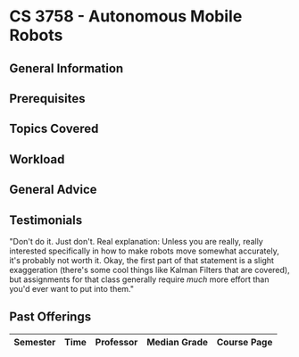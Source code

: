 # CS 3758 - Autonomous Mobile Robots

## General Information

## Prerequisites

## Topics Covered

## Workload

## General Advice

## Testimonials
"Don't do it. Just don't. Real explanation: Unless you are really, really interested specifically in how to make robots move somewhat accurately, it's probably not worth it. Okay, the first part of that statement is a slight exaggeration (there's some cool things like Kalman Filters that are covered), but assignments for that class generally require *much* more effort than you'd ever want to put into them."

## Past Offerings

| Semester | Time | Professor | Median Grade | Course Page |
| --- | --- | --- | --- | --- |